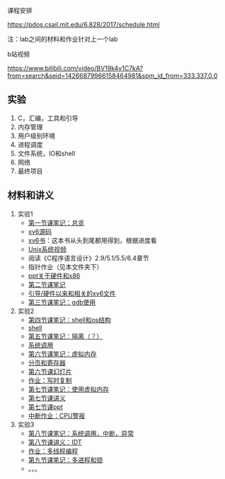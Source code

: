 课程安排

https://pdos.csail.mit.edu/6.828/2017/schedule.html

注：lab之间的材料和作业针对上一个lab

b站视频

https://www.bilibili.com/video/BV19k4y1C7kA?from=search&seid=14266879966158464981&spm_id_from=333.337.0.0

## 实验

1. C，汇编，工具和引导
2. 内存管理
3. 用户级别环境
4. 进程调度
5. 文件系统，IO和shell
6. 网络
7. 最终项目

## 材料和讲义

1. 实验1
   - [第一节课笔记：总览](https://pdos.csail.mit.edu/6.828/2017/lec/l-overview.txt)
   - [xv6源码](https://pdos.csail.mit.edu/6.828/2017/xv6/xv6-rev10.pdf)
   - [xv6书](https://pdos.csail.mit.edu/6.828/2017/xv6/book-rev10.pdf)：这本书从头到尾都用得到，根据进度看
   - [Unix系统视频](https://www.youtube.com/watch?v=tc4ROCJYbm0)
   - 阅读《C程序语言设计》2.9/5.1/5.5/6.4章节
   - 指针作业（见本文件夹下）
   - [ppt关于硬件和x86](https://pdos.csail.mit.edu/6.828/2017/lec/l-x86.pdf)
   - [第二节课笔记](https://pdos.csail.mit.edu/6.828/2017/lec/l-x86.html)
   - [引导/硬件以来和相关的xv6文件](https://pdos.csail.mit.edu/6.828/2017/xv6/book-rev10.pdf)
   - [第三节课笔记：gdb使用](https://pdos.csail.mit.edu/6.828/2017/lec/gdb_slides.pdf)
2. 实验2
   - [第四节课笔记：shell和os结构](https://pdos.csail.mit.edu/6.828/2017/lec/l-shell.txt)
   - [shell](https://pdos.csail.mit.edu/6.828/2017/homework/xv6-shell.html)
   - [第五节课笔记：隔离（？）](https://pdos.csail.mit.edu/6.828/2017/lec/l-internal.txt)
   - [系统调用](https://pdos.csail.mit.edu/6.828/2017/homework/xv6-syscall.html)
   - [第六节课笔记：虚拟内存](https://pdos.csail.mit.edu/6.828/2017/lec/l-vm.md)
   - [分页和寄存器](https://pdos.csail.mit.edu/6.828/2017/lec/x86_translation_and_registers.pdf)
   - [第六节课幻灯片](https://pdos.csail.mit.edu/6.828/2017/lec/l-vm.pdf)
   - [作业：写时复制](https://pdos.csail.mit.edu/6.828/2017/homework/xv6-zero-fill.html)
   - [第七节课笔记：使用虚拟内存](https://pdos.csail.mit.edu/6.828/2017/lec/l-usevm.md)
   - [第七节课讲义](https://pdos.csail.mit.edu/6.828/2017/lec/l-josmem.html)
   - [第七节课ppt](https://pdos.csail.mit.edu/6.828/2017/lec/l-usingvm.pdf)
   - [中断作业：CPU警报](https://pdos.csail.mit.edu/6.828/2017/homework/xv6-alarm.html)
3. 实验3
   - [第八节课笔记：系统调用，中断，异常](https://pdos.csail.mit.edu/6.828/2017/lec/l-interrupt.txt)
   - [第八节课讲义：IDT](https://pdos.csail.mit.edu/6.828/2017/lec/x86_idt.pdf)
   - [作业：多线程编程](https://pdos.csail.mit.edu/6.828/2017/homework/lock.html)
   - [第九节课笔记：多进程和锁](https://pdos.csail.mit.edu/6.828/2017/lec/l-lockv2.txt)
   - 。。。

